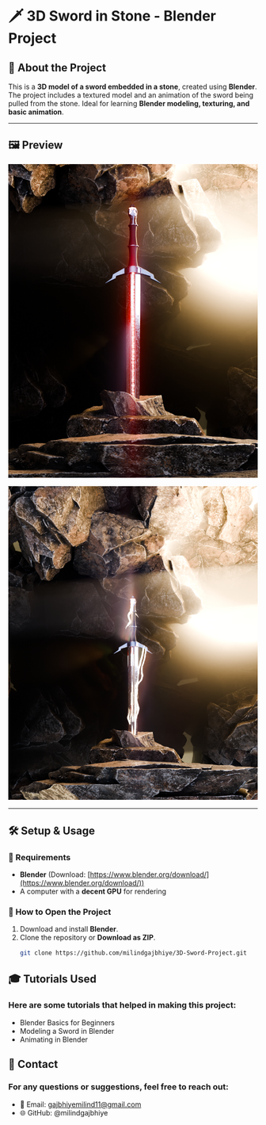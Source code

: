 
# 🗡️ 3D Sword in Stone - Blender Project  

## 📌 About the Project  
This is a **3D model of a sword embedded in a stone**, created using **Blender**. The project includes a textured model and an animation of the sword being pulled from the stone. Ideal for learning **Blender modeling, texturing, and basic animation**.  

---

## 🖼️ Preview  
![Sword in Stone](sword.png)  

![Sword in Stone](sword2.png)  

---
## 🛠️ Setup & Usage  

### 🔹 Requirements  
- **Blender** (Download: [https://www.blender.org/download/](https://www.blender.org/download/))  
- A computer with a **decent GPU** for rendering  

### 🔹 How to Open the Project  
1. Download and install **Blender**.  
2. Clone the repository or **Download as ZIP**.  
   ```sh
   git clone https://github.com/milindgajbhiye/3D-Sword-Project.git

## 🎓 Tutorials Used
### Here are some tutorials that helped in making this project:

- Blender Basics for Beginners
- Modeling a Sword in Blender
- Animating in Blender

## 📧 Contact
 ### For any questions or suggestions, feel free to reach out:
 - 📩 Email: gajbhiyemilind11@gmail.com
-  🌐 GitHub: @milindgajbhiye
